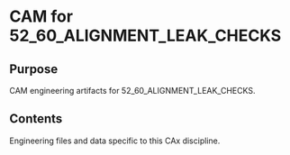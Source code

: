 # CAM for 52_60_ALIGNMENT_LEAK_CHECKS

## Purpose
CAM engineering artifacts for 52_60_ALIGNMENT_LEAK_CHECKS.

## Contents
Engineering files and data specific to this CAx discipline.
